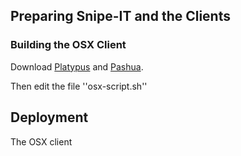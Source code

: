 


## Preparing Snipe-IT and the Clients

### Building the OSX Client


Download [Platypus](https://github.com/sveinbjornt/Platypus) and [Pashua](https://github.com/BlueM/Pashua). 


Then edit the file ''osx-script.sh'' 

## Deployment



The OSX client 

